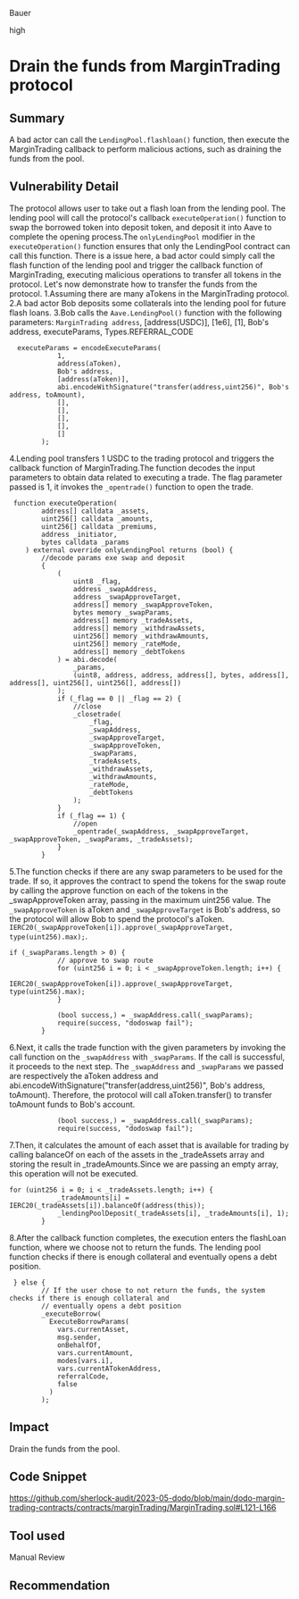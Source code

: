 Bauer

high

# Drain the funds from MarginTrading protocol

## Summary
A bad actor can call the `LendingPool.flashloan()` function, then execute the MarginTrading callback to perform malicious actions, such as draining the funds from the pool.

## Vulnerability Detail
The protocol allows user to take out a flash loan from the lending pool. The lending pool will call the protocol's callback `executeOperation()`  function to swap the borrowed token into deposit token, and deposit it into Aave to complete the opening process.The `onlyLendingPool` modifier in the `executeOperation()` function ensures that only the LendingPool contract can call this function. There is a issue here, a bad actor could simply call the flash function of the lending pool and trigger the callback function of MarginTrading, executing malicious operations to transfer all tokens in the protocol. Let's now demonstrate how to transfer the funds from the protocol.
1.Assuming there are many aTokens in the MarginTrading  protocol.
2.A bad actor Bob deposits some collaterals into the lending pool for future flash loans.
3.Bob calls the `Aave.LendingPool()` function with the following parameters:
`MarginTrading address`,
[address(USDC)],
[1e6],
[1],
Bob's address,
executeParams,
Types.REFERRAL_CODE



      executeParams = encodeExecuteParams(
                1,
                address(aToken),
                Bob's address,
                [address(aToken)],
                abi.encodeWithSignature("transfer(address,uint256)", Bob's address, toAmount),
                [],
                [],
                [],
                [],
                []
            );
4.Lending pool transfers 1 USDC to the trading protocol and triggers the callback function of MarginTrading.The function decodes the input parameters to obtain data related to executing a trade.  The flag parameter passed is 1, it invokes the `_opentrade()` function to open the trade.
```solidity
 function executeOperation(
        address[] calldata _assets,
        uint256[] calldata _amounts,
        uint256[] calldata _premiums,
        address _initiator,
        bytes calldata _params
    ) external override onlyLendingPool returns (bool) {
        //decode params exe swap and deposit
        {
            (
                uint8 _flag,
                address _swapAddress,
                address _swapApproveTarget,
                address[] memory _swapApproveToken,
                bytes memory _swapParams,
                address[] memory _tradeAssets,
                address[] memory _withdrawAssets,
                uint256[] memory _withdrawAmounts,
                uint256[] memory _rateMode,
                address[] memory _debtTokens
            ) = abi.decode(
                _params,
                (uint8, address, address, address[], bytes, address[], address[], uint256[], uint256[], address[])
            );
            if (_flag == 0 || _flag == 2) {
                //close
                _closetrade(
                    _flag,
                    _swapAddress,
                    _swapApproveTarget,
                    _swapApproveToken,
                    _swapParams,
                    _tradeAssets,
                    _withdrawAssets,
                    _withdrawAmounts,
                    _rateMode,
                    _debtTokens
                );
            }
            if (_flag == 1) {
                //open
                _opentrade(_swapAddress, _swapApproveTarget, _swapApproveToken, _swapParams, _tradeAssets);
            }
        }

```
5.The function checks if there are any swap parameters to be used for the trade. If so, it approves the contract to spend the tokens for the swap route by calling the approve function on each of the tokens in the _swapApproveToken array, passing in the maximum uint256 value. The  `_swapApproveToken` is aToken and `_swapApproveTarget` is Bob's address, so the protocol will allow Bob to spend the protocol's aToken. ` IERC20(_swapApproveToken[i]).approve(_swapApproveTarget, type(uint256).max);`.

```solidity
if (_swapParams.length > 0) {
            // approve to swap route
            for (uint256 i = 0; i < _swapApproveToken.length; i++) {
                IERC20(_swapApproveToken[i]).approve(_swapApproveTarget, type(uint256).max);
            }

            (bool success,) = _swapAddress.call(_swapParams);
            require(success, "dodoswap fail");
        }

```
6.Next, it calls the  trade function with the given parameters by invoking the call function on the `_swapAddress` with `_swapParams`. If the call is successful, it proceeds to the next step. The `_swapAddress` and `_swapParams` we passed are respectively the aToken address and abi.encodeWithSignature("transfer(address,uint256)", Bob's address, toAmount). Therefore, the protocol will call aToken.transfer() to transfer toAmount funds to Bob's account.
```solidity
            (bool success,) = _swapAddress.call(_swapParams);
            require(success, "dodoswap fail");
```
7.Then, it calculates the amount of each asset that is available for trading by calling balanceOf on each of the assets in the _tradeAssets array and storing the result in _tradeAmounts.Since we are passing an empty array, this operation will not be executed.
```solidity
for (uint256 i = 0; i < _tradeAssets.length; i++) {
            _tradeAmounts[i] = IERC20(_tradeAssets[i]).balanceOf(address(this));
            _lendingPoolDeposit(_tradeAssets[i], _tradeAmounts[i], 1);
        }
```
8.After the callback function completes, the execution enters the flashLoan function, where we choose not to return the funds. The lending pool function checks if there is enough collateral and eventually opens a debt position.
```solidity
 } else {
        // If the user chose to not return the funds, the system checks if there is enough collateral and
        // eventually opens a debt position
        _executeBorrow(
          ExecuteBorrowParams(
            vars.currentAsset,
            msg.sender,
            onBehalfOf,
            vars.currentAmount,
            modes[vars.i],
            vars.currentATokenAddress,
            referralCode,
            false
          )
        );
```

## Impact
Drain the funds from the pool.

## Code Snippet
https://github.com/sherlock-audit/2023-05-dodo/blob/main/dodo-margin-trading-contracts/contracts/marginTrading/MarginTrading.sol#L121-L166
## Tool used

Manual Review

## Recommendation
